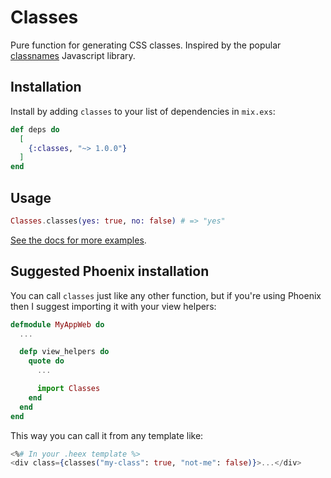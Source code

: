 # Classes

Pure function for generating CSS classes. Inspired by the popular
[classnames](https://www.npmjs.com/package/classnames) Javascript library.

## Installation

Install by adding `classes` to your list of dependencies in `mix.exs`:

```elixir
def deps do
  [
    {:classes, "~> 1.0.0"}
  ]
end
```

## Usage

```elixir
Classes.classes(yes: true, no: false) # => "yes"
```

[See the docs for more examples](https://hexdocs.pm/classes/Classes.html#classes/0).

## Suggested Phoenix installation

You can call `classes` just like any other function, but if you're using Phoenix then I suggest
importing it with your view helpers:

```elixir
defmodule MyAppWeb do
  ...

  defp view_helpers do
    quote do
      ...

      import Classes
    end
  end
end
```

This way you can call it from any template like:

```eex
<%# In your .heex template %>
<div class={classes("my-class": true, "not-me": false)}>...</div>
```
